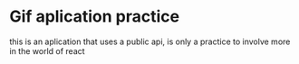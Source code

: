 # Gif aplication practice

this is an aplication that uses a public api, is only a practice to involve more in the world of react 